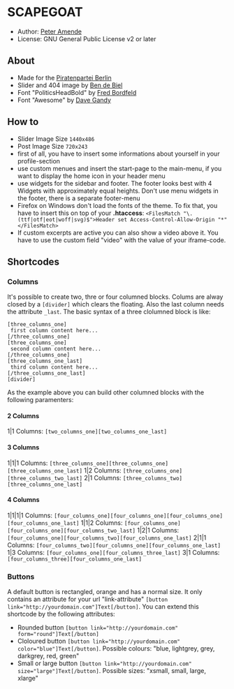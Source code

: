 # SCAPEGOAT

* Author: [Peter Amende](http://zutrinken.com/)
* License: GNU General Public License v2 or later

## About

* Made for the [Piratenpartei Berlin](http://berlin.piratenpartei.de/)
* Slider and 404 image by [Ben de Biel](http://www.bendebiel.com/)
* Font "PoliticsHeadBold" by [Fred Bordfeld](http://kaklotter.de/)
* Font "Awesome" by [Dave Gandy](http://fontawesome.io/)


## How to

* Slider Image Size ```1440x486```
* Post Image Size ```720x243```
* first of all, you have to insert some informations about yourself in your profile-section
* use custom menues and insert the start-page to the main-menu, if you want to display the home icon in your header menu
* use widgets for the sidebar and footer. The footer looks best with 4 Widgets with approximately equal heights. Don't use menu widgets in the footer, there is a separate footer-menu
* Firefox on Windows don't load the fonts of the theme. To fix that, you have to insert this on top of your **.htaccess**:
```<FilesMatch "\.(ttf|otf|eot|woff|svg)$">Header set Access-Control-Allow-Origin "*"</FilesMatch>```
* If custom excerpts are active you can also show a video above it. You have to use the custom field "video" with the value of your iframe-code.

## Shortcodes

### Columns

It's possible to create two, thre or four columned blocks. Colums are alway closed by a ````[divider]```` which clears the floating. Also the last column needs the attribute ````_last````. The basic syntax of a three clolumned block is like:

	[three_columns_one]
	 first column content here...
	[/three_columns_one]
	[three_columns_one]
	 second column content here...
	[/three_columns_one]
	[three_columns_one_last]
	 third column content here...
	[/three_columns_one_last]
	[divider]

As the example above you can build other columned blocks with the following paramenters:

#### 2 Columns

1|1 Columns:		````[two_columns_one][two_columns_one_last]````

#### 3 Columns

1|1|1 Columns:	````[three_columns_one][three_columns_one][three_columns_one_last]````
1|2 Columns:		````[three_columns_one][three_columns_two_last]````
2|1 Columns:		````[three_columns_two][three_columns_one_last]````

#### 4 Columns

1|1|1|1 Columns:	````[four_columns_one][four_columns_one][four_columns_one][four_columns_one_last]````
1|1|2 Columns:	````[four_columns_one][four_columns_one][four_columns_two_last]````
1|2|1 Columns:	````[four_columns_one][four_columns_two][four_columns_one_last]````
2|1|1 Columns:	````[four_columns_two][four_columns_one][four_columns_one_last]````
1|3 Columns:		````[four_columns_one][four_columns_three_last]````
3|1 Columns:		````[four_columns_three][four_columns_one_last]````

### Buttons

A default button is rectangled, orange and has a normal size. It only contains an attribute for your url "link-attribute" ````[button link="http://yourdomain.com"]Text[/button]````. You can extend this shortcode by the following attributes:

* Rounded button ````[button link="http://yourdomain.com" form="round"]Text[/button]````
* Cloloured button ````[button link="http://yourdomain.com" color="blue"]Text[/button]````. Possible colours: "blue, lightgrey, grey, darkgrey, red, green"
* Small or large button ````[button link="http://yourdomain.com" size="large"]Text[/button]````. Possible sizes: "xsmall, small, large, xlarge"

